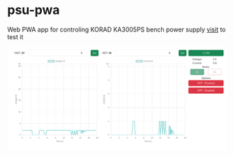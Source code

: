 # psu-pwa

Web PWA app for controling KORAD KA3005PS bench power supply [visit](https://p8sx.github.io/psu-pwa/) to test it


![alt text](example.png "view")
